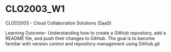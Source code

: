 # CLO2003_W1
CLOD2003 - Cloud Collaboration Solutions (SaaS)

Learning Outcome- Understanding how to create a GitHub repository, add a README file, and push their changes to GitHub. The goal is to become familiar with version control and repository management using GitHub.git
